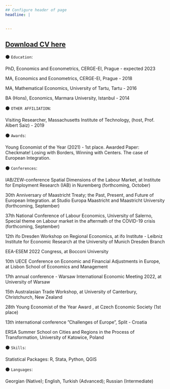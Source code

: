 ```yaml
---
## Configure header of page
headline: |
  

---
```


<!-- this is a subheadline -->

## [Download CV here](https://drive.google.com/file/d/1XFZwuYW3w7FUktvZbsh5gOeH5PA0YuOy/view?usp=sharing)

⚫ `Education`:

PhD, Economics and Econometrics, CERGE-EI, Prague - expected 2023

MA, Economics and Econometrics, CERGE-EI, Prague - 2018

MA, Mathematical Economics, University of Tartu, Tartu - 2016

BA (Hons), Economics, Marmara University, Istanbul - 2014

⚫ `OTHER AFFILIATION`:

Visiting Researcher, Massachusetts Institute of Technology, (host, Prof. Albert Saiz) - 2019 


 ⚫ `Awards`:

Young Economist of the Year (2021) - 1st place. Awarded Paper: Checkmate! Losing with Borders, Winning with Centers. The case of European Integration.


  ⚫ `Conferences`:

IAB/ZEW-conference Spatial Dimensions of the Labour Market, at Institute for Employment Research
(IAB) in Nuremberg (forthcoming, October)

30th Anniversary of Maastricht Treaty; the Past, Present, and Future of European Integration. at
Studio Europa Maastricht and Maastricht University (forthcoming, September)

37th National Conference of Labour Economics, University of Salerno, Special theme on Labour market
in the aftermath of the COVID-19 crisis (forthcoming, September)

12th ifo Dresden Workshop on Regional Economics, at ifo Institute - Leibniz Institute for Economic
Research at the University of Munich Dresden Branch

EEA-ESEM 2022 Congress, at Bocconi University

10th UECE Conference on Economic and Financial Adjustments in Europe, at Lisbon School of Economics
and Management

17th annual conference - Warsaw International Economic Meeting 2022, at University of Warsaw

15th Australasian Trade Workshop, at University of Canterbury, Christchurch, New Zealand

28th Young Economist of the Year Award , at Czech Economic Society (1st place)

13th international conference ”Challenges of Europe”, Split - Croatia

ERSA Summer School on Cities and Regions in the Process of Transformation, University of Katowice,
Poland

 ⚫ `Skills`:

 Statistical Packages: R, Stata, Python, QGIS

 ⚫ `Languages`:

 Georgian (Native); English, Turkish (Advanced); Russian (Intermediate)

 







